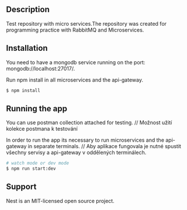 ## Description

Test repository with micro services.The repository was created for programming practice with RabbitMQ and Microservices.

## Installation

You need to have a mongodb service running on the port: mongodb://localhost:27017/.

Run npm install in all microservices and the api-gateway.

```bash
$ npm install
```

## Running the app

You can use postman collection attached for testing. // Možnost užití kolekce postmana k testování

In order to run the app its necessary to run microservices and the api-gateway in separate terminals.
// Aby aplikace fungovala je nutné spustit všechny servisy a api-gateway v oddělených terminálech.

```bash
# watch mode or dev mode
$ npm run start:dev
```

## Support

Nest is an MIT-licensed open source project.
